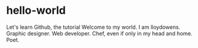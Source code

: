 # hello-world
Let's learn Github, the tutorial
Welcome to my world.
I am lloydowens. Graphic designer. Web developer. Chef, even if only in my head and home. Poet. 
